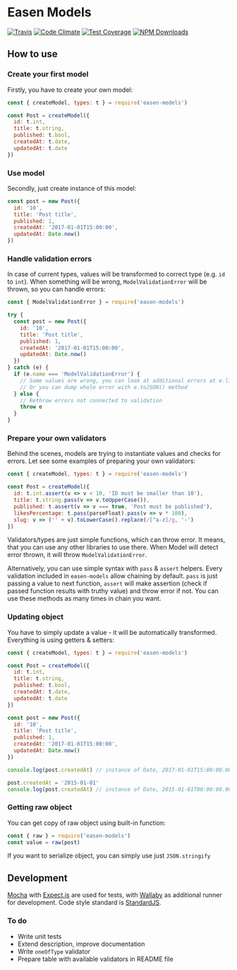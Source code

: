 # Easen Models

[![Travis](https://travis-ci.org/rangoo94/easen-models.svg)](https://travis-ci.org/rangoo94/easen-models)
[![Code Climate](https://codeclimate.com/github/rangoo94/easen-models/badges/gpa.svg)](https://codeclimate.com/github/rangoo94/easen-models)
[![Test Coverage](https://codeclimate.com/github/rangoo94/easen-models/badges/coverage.svg)](https://codeclimate.com/github/rangoo94/easen-models/coverage)
[![NPM Downloads](https://img.shields.io/npm/dm/easen-models.svg)](https://www.npmjs.com/package/easen-models)

## How to use

### Create your first model

Firstly, you have to create your own model:

```js
const { createModel, types: t } = require('easen-models')

const Post = createModel({
  id: t.int,
  title: t.string,
  published: t.bool,
  createdAt: t.date,
  updatedAt: t.date
})
```

### Use model

Secondly, just create instance of this model:

```js
const post = new Post({
  id: '10',
  title: 'Post title',
  published: 1,
  createdAt: '2017-01-01T15:00:00',
  updatedAt: Date.now()
})
```

### Handle validation errors

In case of current types, values will be transformed to correct type (e.g. `id` to `int`).
When something will be wrong, `ModelValidationError` will be thrown, so you can handle errors:

```js
const { ModelValidationError } = require('easen-models')

try {
  const post = new Post({
    id: '10',
    title: 'Post title',
    published: 1,
    createdAt: '2017-01-01T15:00:00',
    updatedAt: Date.now()
  })
} catch (e) {
  if (e.name === 'ModelValidationError') {
    // Some values are wrong, you can look at additional errors at e.list
    // Or you can dump whole error with e.toJSON() method
  } else {
    // Rethrow errors not connected to validation
    throw e
  }
}
```

### Prepare your own validators

Behind the scenes, models are trying to instantiate values and checks for errors.
Let see some examples of preparing your own validators:

```js
const { createModel, types: t } = require('easen-models')

const Post = createModel({
  id: t.int.assert(v => v < 10, 'ID must be smaller than 10'),
  title: t.string.pass(v => v.toUpperCase()),
  published: t.assert(v => v === true, 'Post must be published'),
  likesPercentage: t.pass(parseFloat).pass(v => v * 100),
  slug: v => ('' + v).toLowerCase().replace(/[^a-z]/g, '-')
})
```

Validators/types are just simple functions, which can throw error. It means, that you can use any other libraries to use there.
When Model will detect error thrown, it will throw `ModelValidationError`.

Alternatively, you can use simple syntax with `pass` & `assert` helpers. Every validation included in `easen-models` allow chaining by default.
`pass` is just passing a value to next function, `assert` will make assertion (check if passed function results with truthy value) and throw error if not.
You can use these methods as many times in chain you want.

### Updating object

You have to simply update a value - it will be automatically transformed. Everything is using getters & setters:

```js
const { createModel, types: t } = require('easen-models')

const Post = createModel({
  id: t.int,
  title: t.string,
  published: t.bool,
  createdAt: t.date,
  updatedAt: t.date
})

const post = new Post({
  id: '10',
  title: 'Post title',
  published: 1,
  createdAt: '2017-01-01T15:00:00',
  updatedAt: Date.now()
})

console.log(post.createdAt) // instance of Date, 2017-01-01T15:00:00.000Z

post.createdAt = '2015-01-01'
console.log(post.createdAt) // instance of Date, 2015-01-01T00:00:00.000Z
```

### Getting raw object

You can get copy of raw object using built-in function:

```js
const { raw } = require('easen-models')
const value = raw(post)
```

If you want to serialize object, you can simply use just `JSON.stringify`

## Development

[Mocha](http://mochajs.org) with [Expect.js](https://github.com/Automattic/expect.js) are used for tests, with [Wallaby](http://wallabyjs.com) as additional runner for development.
Code style standard is [StandardJS](http://standardjs.com).

### To do

- Write unit tests
- Extend description, improve documentation
- Write `oneOfType` validator
- Prepare table with available validators in README file
